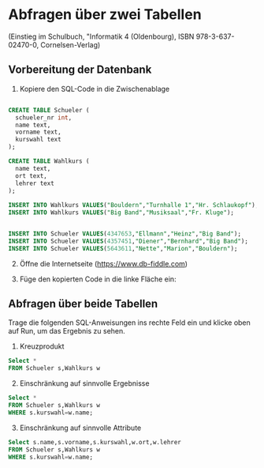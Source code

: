   <meta charset="utf-8" />
  <title>SQL</title>
  <link rel="stylesheet" href="https://Hi2272.github.io/StyleMD.css">

# Abfragen über zwei Tabellen
(Einstieg im Schulbuch, "Informatik 4 (Oldenbourg), ISBN 978-3-637-02470-0, Cornelsen-Verlag)
## Vorbereitung der Datenbank

1. Kopiere den SQL-Code in die Zwischenablage

````SQL

CREATE TABLE Schueler (
  schueler_nr int,
  name text,
  vorname text,
  kurswahl text
);

CREATE TABLE Wahlkurs (
  name text,
  ort text,
  lehrer text
);
  
INSERT INTO Wahlkurs VALUES("Bouldern","Turnhalle 1","Hr. Schlaukopf");
INSERT INTO Wahlkurs VALUES("Big Band","Musiksaal","Fr. Kluge");


INSERT INTO Schueler VALUES(4347653,"Ellmann","Heinz","Big Band");
INSERT INTO Schueler VALUES(4357451,"Diener","Bernhard","Big Band");
INSERT INTO Schueler VALUES(5643611,"Nette","Marion","Bouldern");
````

2. Öffne die Internetseite (https://www.db-fiddle.com)

3. Füge den kopierten Code in die linke Fläche ein:

## Abfragen über beide Tabellen

Trage die folgenden SQL-Anweisungen ins rechte Feld ein und klicke oben auf Run, um das Ergebnis zu sehen.
1. Kreuzprodukt
```` SQL
Select * 
FROM Schueler s,Wahlkurs w
`````
2. Einschränkung auf sinnvolle Ergebnisse
```` SQL
Select * 
FROM Schueler s,Wahlkurs w
WHERE s.kurswahl=w.name;
`````

3. Einschränkung auf sinnvolle Attribute
```` SQL
Select s.name,s.vorname,s.kurswahl,w.ort,w.lehrer 
FROM Schueler s,Wahlkurs w
WHERE s.kurswahl=w.name;
`````